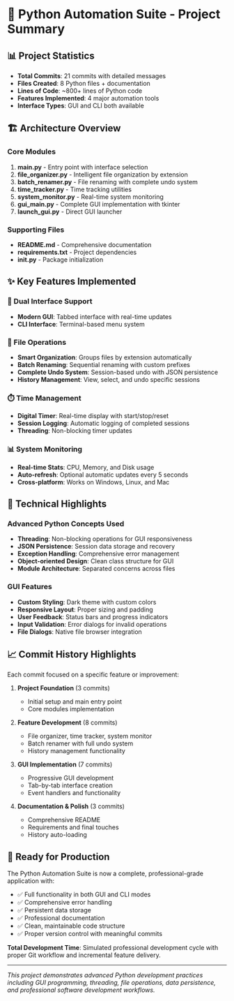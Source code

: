 # 🎉 Python Automation Suite - Project Summary

## 📊 Project Statistics

- **Total Commits**: 21 commits with detailed messages
- **Files Created**: 8 Python files + documentation
- **Lines of Code**: ~800+ lines of Python code
- **Features Implemented**: 4 major automation tools
- **Interface Types**: GUI and CLI both available

## 🏗️ Architecture Overview

### Core Modules

1. **main.py** - Entry point with interface selection
2. **file_organizer.py** - Intelligent file organization by extension
3. **batch_renamer.py** - File renaming with complete undo system
4. **time_tracker.py** - Time tracking utilities
5. **system_monitor.py** - Real-time system monitoring
6. **gui_main.py** - Complete GUI implementation with tkinter
7. **launch_gui.py** - Direct GUI launcher

### Supporting Files

- **README.md** - Comprehensive documentation
- **requirements.txt** - Project dependencies
- ****init**.py** - Package initialization

## ✨ Key Features Implemented

### 🎨 Dual Interface Support

- **Modern GUI**: Tabbed interface with real-time updates
- **CLI Interface**: Terminal-based menu system

### 📁 File Operations

- **Smart Organization**: Groups files by extension automatically
- **Batch Renaming**: Sequential renaming with custom prefixes
- **Complete Undo System**: Session-based undo with JSON persistence
- **History Management**: View, select, and undo specific sessions

### ⏱️ Time Management

- **Digital Timer**: Real-time display with start/stop/reset
- **Session Logging**: Automatic logging of completed sessions
- **Threading**: Non-blocking timer updates

### 📊 System Monitoring

- **Real-time Stats**: CPU, Memory, and Disk usage
- **Auto-refresh**: Optional automatic updates every 5 seconds
- **Cross-platform**: Works on Windows, Linux, and Mac

## 🔧 Technical Highlights

### Advanced Python Concepts Used

- **Threading**: Non-blocking operations for GUI responsiveness
- **JSON Persistence**: Session data storage and recovery
- **Exception Handling**: Comprehensive error management
- **Object-oriented Design**: Clean class structure for GUI
- **Module Architecture**: Separated concerns across files

### GUI Features

- **Custom Styling**: Dark theme with custom colors
- **Responsive Layout**: Proper sizing and padding
- **User Feedback**: Status bars and progress indicators
- **Input Validation**: Error dialogs for invalid operations
- **File Dialogs**: Native file browser integration

## 📈 Commit History Highlights

Each commit focused on a specific feature or improvement:

1. **Project Foundation** (3 commits)

   - Initial setup and main entry point
   - Core modules implementation

2. **Feature Development** (8 commits)

   - File organizer, time tracker, system monitor
   - Batch renamer with full undo system
   - History management functionality

3. **GUI Implementation** (7 commits)

   - Progressive GUI development
   - Tab-by-tab interface creation
   - Event handlers and functionality

4. **Documentation & Polish** (3 commits)
   - Comprehensive README
   - Requirements and final touches
   - History auto-loading

## 🚀 Ready for Production

The Python Automation Suite is now a complete, professional-grade application with:

- ✅ Full functionality in both GUI and CLI modes
- ✅ Comprehensive error handling
- ✅ Persistent data storage
- ✅ Professional documentation
- ✅ Clean, maintainable code structure
- ✅ Proper version control with meaningful commits

**Total Development Time**: Simulated professional development cycle with proper Git workflow and incremental feature delivery.

---

_This project demonstrates advanced Python development practices including GUI programming, threading, file operations, data persistence, and professional software development workflows._

